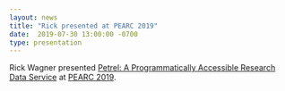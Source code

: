 ```yaml
---
layout: news
title: "Rick presented at PEARC 2019"
date:  2019-07-30 13:00:00 -0700
type: presentation
---
```


Rick Wagner presented [Petrel: A Programmatically Accessible Research Data Service](https://dl.acm.org/citation.cfm?id=3332241) at [PEARC 2019](https://www.pearc19.pearc.org/).
